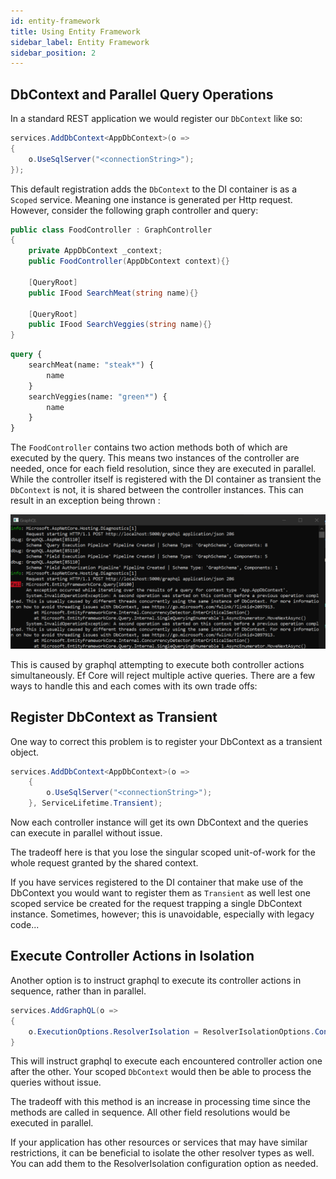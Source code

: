 ```yaml
---
id: entity-framework
title: Using Entity Framework
sidebar_label: Entity Framework
sidebar_position: 2
---
```


## DbContext and Parallel Query Operations
In a standard REST application we would register our `DbContext` like so:

```csharp title="Adding Entity Framework at Startup"
services.AddDbContext<AppDbContext>(o =>
{
    o.UseSqlServer("<connectionString>");
});
```
This default registration adds the `DbContext` to the DI container is as a `Scoped` service. Meaning one instance is generated per Http request. However, consider the following graph controller and query:



```csharp title="FoodController.cs"
public class FoodController : GraphController
{    
    private AppDbContext _context;
    public FoodController(AppDbContext context){}

    [QueryRoot]
    public IFood SearchMeat(string name){}

    [QueryRoot]
    public IFood SearchVeggies(string name){}
}
```

```graphql title="Sample Query"
query {
    searchMeat(name: "steak*") {
        name
    }
    searchVeggies(name: "green*") {
        name
    }
}
```

The `FoodController` contains two action methods both of which are executed by the query. This means two instances of the controller are needed, once for each field resolution, since they are executed in parallel. While the controller itself is registered with the DI container as transient the `DbContext` is not, it is shared between the controller instances.  This can result in an exception being thrown :

![Ef Core Error](../assets/ef-core-error.png)

This is caused by graphql attempting to execute both controller actions simultaneously. Ef Core will reject multiple active queries. There are a few ways to handle this and each comes with its own trade offs:

## Register DbContext as Transient

One way to correct this problem is to register your DbContext
as a transient object.

```csharp title="Register DbContext as Transient"
services.AddDbContext<AppDbContext>(o =>
    {
        o.UseSqlServer("<connectionString>");
    }, ServiceLifetime.Transient);
```
Now each controller instance will get its own DbContext and the queries can execute in parallel without issue. 

The tradeoff here is that you lose the singular scoped unit-of-work for the whole request granted by the shared context. 

If you have services registered to the DI container that make use of the DbContext you would want to register them as `Transient` as well lest one scoped service be created for the request trapping a single DbContext instance. Sometimes, however; this is unavoidable, especially with legacy code...

## Execute Controller Actions in Isolation
Another option is to instruct graphql to execute its controller actions in sequence, rather than in parallel. 

```csharp title="Isolate GraphQL Controller Actions"
services.AddGraphQL(o =>
{
    o.ExecutionOptions.ResolverIsolation = ResolverIsolationOptions.ControllerActions;
}
```
This will instruct graphql to execute each encountered controller action one after the other. Your scoped `DbContext` would then be able to process the queries without issue.

The tradeoff with this method is an increase in processing time since the methods are called in sequence. All other field resolutions would be executed in parallel.

If your application has other resources or services that may have similar restrictions, it can be beneficial to isolate the other resolver types as well. You can add them to the ResolverIsolation configuration option as needed.

